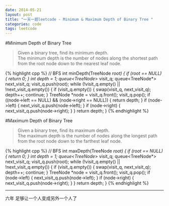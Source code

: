 ```yaml
---
date: 2014-05-21
layout: post
title: "一天一题leetcode - Minimum & Maximum Depth of Binary Tree "
categories: code
tags: leetcode
---
```


#Minimum Depth of Binary Tree
>Given a binary tree, find its minimum depth.   
>The minimum depth is the number of nodes along the shortest path from the root node down to the nearest leaf node.   

{% highlight cpp %}
// BFS
int minDepth(TreeNode *root) {
    if (root == NULL) {
        return 0;
    }
    int depth = 1;
    queue<TreeNode*> visit_q;
    queue<TreeNode*> next_visit_q;
    visit_q.push(root);
    while (!visit_q.empty() || !next_visit_q.empty()) {
        if (visit_q.empty()) {
            swap(visit_q, next_visit_q);
            depth++;
            continue;
        }
        TreeNode *node = visit_q.front();
        visit_q.pop();
        if ((node->left == NULL) && (node->right == NULL)) {
            return depth;
        }
        if (node->left) {
            next_visit_q.push(node->left);
        }
        if (node->right) {
            next_visit_q.push(node->right);
        }
    }
    return depth;
}
{% endhighlight %}

#Maximum Depth of Binary Tree
>Given a binary tree, find its maximum depth.   
>The maximum depth is the number of nodes along the longest path from the root node down to the farthest leaf node.   

{% highlight cpp %}
// BFS
int maxDepth(TreeNode *root) {
    if (root == NULL) {
        return 0;
    }
    int depth = 1;
    queue<TreeNode*> visit_q;
    queue<TreeNode*> next_visit_q;
    visit_q.push(root);
    while (!visit_q.empty() || !next_visit_q.empty()) {
        if (visit_q.empty()) {
            swap(visit_q, next_visit_q);
            depth++;
            continue;
        }
        TreeNode *node = visit_q.front();
        visit_q.pop();
        if (node->left) {
            next_visit_q.push(node->left);
        }
        if (node->right) {
            next_visit_q.push(node->right);
        }
    }
    return depth;
}
{% endhighlight %}

---
六年 足够让一个人变成另外一个人了
